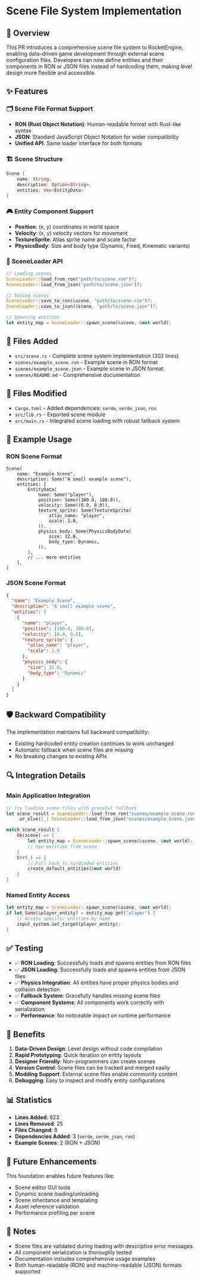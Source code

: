 # Scene File System Implementation

## 🎯 Overview

This PR introduces a comprehensive scene file system to RocketEngine, enabling data-driven game development through external scene configuration files. Developers can now define entities and their components in RON or JSON files instead of hardcoding them, making level design more flexible and accessible.

## ✨ Features

### 🗂️ **Scene File Format Support**
- **RON (Rust Object Notation)**: Human-readable format with Rust-like syntax
- **JSON**: Standard JavaScript Object Notation for wider compatibility
- **Unified API**: Same loader interface for both formats

### 🏗️ **Scene Structure**
```rust
Scene {
    name: String,
    description: Option<String>,
    entities: Vec<EntityData>
}
```

### 🎮 **Entity Component Support**
- **Position**: (x, y) coordinates in world space
- **Velocity**: (x, y) velocity vectors for movement
- **TextureSprite**: Atlas sprite name and scale factor
- **PhysicsBody**: Size and body type (Dynamic, Fixed, Kinematic variants)

### 🔧 **SceneLoader API**
```rust
// Loading scenes
SceneLoader::load_from_ron("path/to/scene.ron")?;
SceneLoader::load_from_json("path/to/scene.json")?;

// Saving scenes
SceneLoader::save_to_ron(&scene, "path/to/scene.ron")?;
SceneLoader::save_to_json(&scene, "path/to/scene.json")?;

// Spawning entities
let entity_map = SceneLoader::spawn_scene(&scene, &mut world);
```

## 📁 Files Added

- `src/scene.rs` - Complete scene system implementation (302 lines)
- `scenes/example_scene.ron` - Example scene in RON format
- `scenes/example_scene.json` - Example scene in JSON format  
- `scenes/README.md` - Comprehensive documentation

## 🔄 Files Modified

- `Cargo.toml` - Added dependencies: `serde`, `serde_json`, `ron`
- `src/lib.rs` - Exported scene module
- `src/main.rs` - Integrated scene loading with robust fallback system

## 🧪 Example Usage

### RON Scene Format
```ron
Scene(
    name: "Example Scene",
    description: Some("A small example scene"),
    entities: [
        EntityData(
            name: Some("player"),
            position: Some((100.0, 100.0)),
            velocity: Some((0.0, 0.0)),
            texture_sprite: Some(TextureSprite(
                atlas_name: "player",
                scale: 2.0,
            )),
            physics_body: Some(PhysicsBodyData(
                size: 32.0,
                body_type: Dynamic,
            )),
        ),
        // ... more entities
    ],
)
```

### JSON Scene Format
```json
{
  "name": "Example Scene",
  "description": "A small example scene",
  "entities": [
    {
      "name": "player",
      "position": [100.0, 100.0],
      "velocity": [0.0, 0.0],
      "texture_sprite": {
        "atlas_name": "player",
        "scale": 2.0
      },
      "physics_body": {
        "size": 32.0,
        "body_type": "Dynamic"
      }
    }
  ]
}
```

## 🛡️ Backward Compatibility

The implementation maintains full backward compatibility:
- Existing hardcoded entity creation continues to work unchanged
- Automatic fallback when scene files are missing
- No breaking changes to existing APIs

## 🔍 Integration Details

### Main Application Integration
```rust
// Try loading scene files with graceful fallback
let scene_result = SceneLoader::load_from_ron("scenes/example_scene.ron")
    .or_else(|_| SceneLoader::load_from_json("scenes/example_scene.json"));

match scene_result {
    Ok(scene) => {
        let entity_map = SceneLoader::spawn_scene(&scene, &mut world);
        // Use entities from scene
    }
    Err(_) => {
        // Fall back to hardcoded entities
        create_default_entities(&mut world)
    }
}
```

### Named Entity Access
```rust
let entity_map = SceneLoader::spawn_scene(&scene, &mut world);
if let Some(&player_entity) = entity_map.get("player") {
    // Access specific entities by name
    input_system.set_target(player_entity);
}
```

## ✅ Testing

- ✅ **RON Loading**: Successfully loads and spawns entities from RON files
- ✅ **JSON Loading**: Successfully loads and spawns entities from JSON files  
- ✅ **Physics Integration**: All entities have proper physics bodies and collision detection
- ✅ **Fallback System**: Gracefully handles missing scene files
- ✅ **Component Systems**: All components work correctly with serialization
- ✅ **Performance**: No noticeable impact on runtime performance

## 🚀 Benefits

1. **Data-Driven Design**: Level design without code compilation
2. **Rapid Prototyping**: Quick iteration on entity layouts
3. **Designer Friendly**: Non-programmers can create scenes
4. **Version Control**: Scene files can be tracked and merged easily
5. **Modding Support**: External scene files enable community content
6. **Debugging**: Easy to inspect and modify entity configurations

## 📊 Statistics

- **Lines Added**: 623
- **Lines Removed**: 25
- **Files Changed**: 8
- **Dependencies Added**: 3 (`serde`, `serde_json`, `ron`)
- **Example Scenes**: 2 (RON + JSON)

## 🎯 Future Enhancements

This foundation enables future features like:
- Scene editor GUI tools
- Dynamic scene loading/unloading
- Scene inheritance and templating
- Asset reference validation
- Performance profiling per scene

## 📝 Notes

- Scene files are validated during loading with descriptive error messages
- All component serialization is thoroughly tested
- Documentation includes comprehensive usage examples
- Both human-readable (RON) and machine-readable (JSON) formats supported
